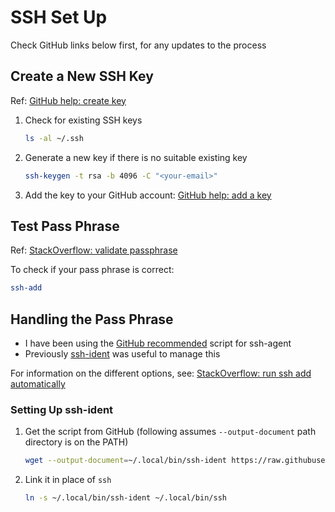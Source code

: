# SSH Set Up

Check GitHub links below first, for any updates to the process

## Create a New SSH Key

Ref: [GitHub help: create key][create-key]

1. Check for existing SSH keys
    ```bash
    ls -al ~/.ssh
    ```
2. Generate a new key if there is no suitable existing key
    ```bash
    ssh-keygen -t rsa -b 4096 -C "<your-email>"
    ```
3. Add the key to your GitHub account: [GitHub help: add a key][add-key]

## Test Pass Phrase

Ref: [StackOverflow: validate passphrase][validate-passphrase]

To check if your pass phrase is correct:

```bash
ssh-add
```

## Handling the Pass Phrase

- I have been using the [GitHub recommended][agent-script] script for ssh-agent
- Previously [ssh-ident][ssh-ident] was useful to manage this

For information on the different options, see: [StackOverflow: run ssh add automatically][auto-ssh-add]

### Setting Up ssh-ident

1. Get the script from GitHub (following assumes `--output-document` path directory is on the PATH)
    ```bash
    wget --output-document=~/.local/bin/ssh-ident https://raw.githubusercontent.com/ccontavalli/ssh-ident/master/ssh-ident
    ```
2. Link it in place of `ssh`
    ```bash
    ln -s ~/.local/bin/ssh-ident ~/.local/bin/ssh

[create-key]: https://help.github.com/en/github/authenticating-to-github/generating-a-new-ssh-key-and-adding-it-to-the-ssh-agent
[add-key]: https://help.github.com/en/github/authenticating-to-github/adding-a-new-ssh-key-to-your-github-account
[validate-passphrase]: https://stackoverflow.com/questions/4411457/how-do-i-verify-check-test-validate-my-ssh-passphrase
[ssh-ident]: https://github.com/ccontavalli/ssh-ident
[agent-script]: https://help.github.com/en/github/authenticating-to-github/working-with-ssh-key-passphrases#auto-launching-ssh-agent-on-git-for-windows
[auto-ssh-add]: https://unix.stackexchange.com/questions/90853/how-can-i-run-ssh-add-automatically-without-a-password-prompt/90869#90869
